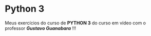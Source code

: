 # Python 3
Meus exercícios do curso de **PYTHON 3** do curso em vídeo com o professor __*Gustavo Guanabara*__ !!! 
